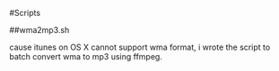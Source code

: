 #Scripts

##wma2mp3.sh

cause itunes on OS X cannot support wma format, i wrote the script to batch convert wma to mp3 using ffmpeg.